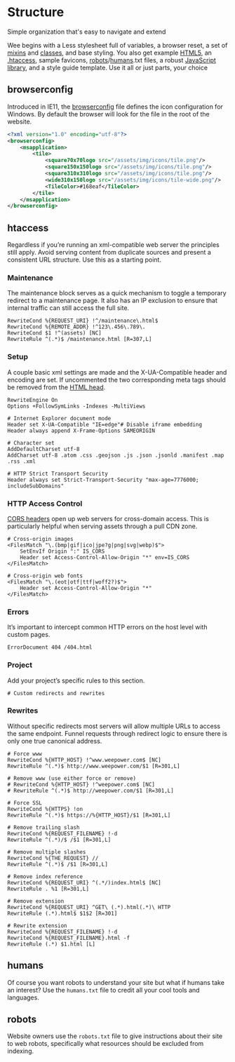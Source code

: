 # Structure

Simple organization that's easy to navigate and extend

Wee begins with a Less stylesheet full of variables, a browser reset, a set of [mixins](/style/mixins) and [classes](/style/classes), and base styling. You also get example [HTML5](/start/markup), an [.htaccess](/start/structure#htaccess), sample favicons, [robots](/start/structure#robots)/[humans](/start/structure#humans).txt files, a robust [JavaScript library](/script/core), and a style guide template. Use it all or just parts, your choice

## browserconfig

Introduced in IE11, the [browserconfig](https://msdn.microsoft.com/en-us/library/dn320426%28v=vs.85%29.aspx) file defines the icon configuration for Windows. By default the browser will look for the file in the root of the website.

```xml
<?xml version="1.0" encoding="utf-8"?>
<browserconfig>
    <msapplication>
        <tile>
            <square70x70logo src="/assets/img/icons/tile.png"/>
            <square150x150logo src="/assets/img/icons/tile.png"/>
            <square310x310logo src="/assets/img/icons/tile.png"/>
            <wide310x150logo src="/assets/img/icons/tile-wide.png"/>
            <TileColor>#168eaf</TileColor>
        </tile>
    </msapplication>
</browserconfig>
```

## htaccess ##

Regardless if you’re running an xml-compatible web server the principles still apply. Avoid serving content from duplicate sources and present a consistent URL structure. Use this as a starting point.

### Maintenance

The maintenance block serves as a quick mechanism to toggle a temporary redirect to a maintenance page. It also has an IP exclusion to ensure that internal traffic can still access the full site.

```apacheconf
RewriteCond %{REQUEST_URI} !^/maintenance\.html$
RewriteCond %{REMOTE_ADDR} !^123\.456\.789\.
RewriteCond $1 !^(assets) [NC]
RewriteRule ^(.*)$ /maintenance.html [R=307,L]
```

### Setup

A couple basic xml settings are made and the X-UA-Compatible header and encoding are set. If uncommented the two corresponding meta tags should be removed from the [HTML head](/docs/v3/start/markup?id=meta).

```apacheconf
RewriteEngine On
Options +FollowSymLinks -Indexes -MultiViews

# Internet Explorer document mode
Header set X-UA-Compatible "IE=edge"# Disable iframe embedding
Header always append X-Frame-Options SAMEORIGIN

# Character set
AddDefaultCharset utf-8
AddCharset utf-8 .atom .css .geojson .js .json .jsonld .manifest .map .rss .xml

# HTTP Strict Transport Security
Header always set Strict-Transport-Security "max-age=7776000; includeSubDomains"
```

### HTTP Access Control

[CORS headers](https://developer.mozilla.org/en-US/docs/Web/HTTP/Access_control_CORS) open up web servers for cross-domain access. This is particularly helpful when serving assets through a pull CDN zone.

```apacheconf
# Cross-origin images
<FilesMatch "\.(bmp|gif|ico|jpe?g|png|svg|webp)$">
    SetEnvIf Origin ":" IS_CORS
    Header set Access-Control-Allow-Origin "*" env=IS_CORS
</FilesMatch>

# Cross-origin web fonts
<FilesMatch "\.(eot|otf|ttf|woff2?)$">
    Header set Access-Control-Allow-Origin "*"
</FilesMatch>
```

### Errors

It’s important to intercept common HTTP errors on the host level with custom pages.

```apacheconf
ErrorDocument 404 /404.html
```

### Project

Add your project’s specific rules to this section.

```apacheconf
# Custom redirects and rewrites
```

### Rewrites

Without specific redirects most servers will allow multiple URLs to access the same endpoint. Funnel requests through redirect logic to ensure there is only one true canonical address.

```apacheconf
# Force www
RewriteCond %{HTTP_HOST} !^www.weepower.com$ [NC]
RewriteRule ^(.*)$ http://www.weepower.com/$1 [R=301,L]

# Remove www (use either force or remove)
# RewriteCond %{HTTP_HOST} !^weepower.com$ [NC]
# RewriteRule ^(.*)$ http://weepower.com/$1 [R=301,L]

# Force SSL
RewriteCond %{HTTPS} !on
RewriteRule ^(.*)$ https://%{HTTP_HOST}/$1 [R=301,L]

# Remove trailing slash
RewriteCond %{REQUEST_FILENAME} !-d
RewriteRule ^(.*)/$ /$1 [R=301,L]

# Remove multiple slashes
RewriteCond %{THE_REQUEST} //
RewriteRule ^(.*)$ /$1 [R=301,L]

# Remove index reference
RewriteCond %{REQUEST_URI} ^(.*/)index.html$ [NC]
RewriteRule . %1 [R=301,L]

# Remove extension
RewriteCond %{REQUEST_URI} ^GET\ (.*).html(.*)\ HTTP
RewriteRule (.*).html$ $1$2 [R=301]

# Rewrite extension
RewriteCond %{REQUEST_FILENAME} !-d
RewriteCond %{REQUEST_FILENAME}.html -f
RewriteRule (.*) $1.html [L]
```

## humans

Of course you want robots to understand your site but what if humans take an interest? Use the `humans.txt` file to credit all your cool tools and languages.

## robots

Website owners use the `robots.txt` file to give instructions about their site to web robots, specifically what resources should be excluded from indexing.
